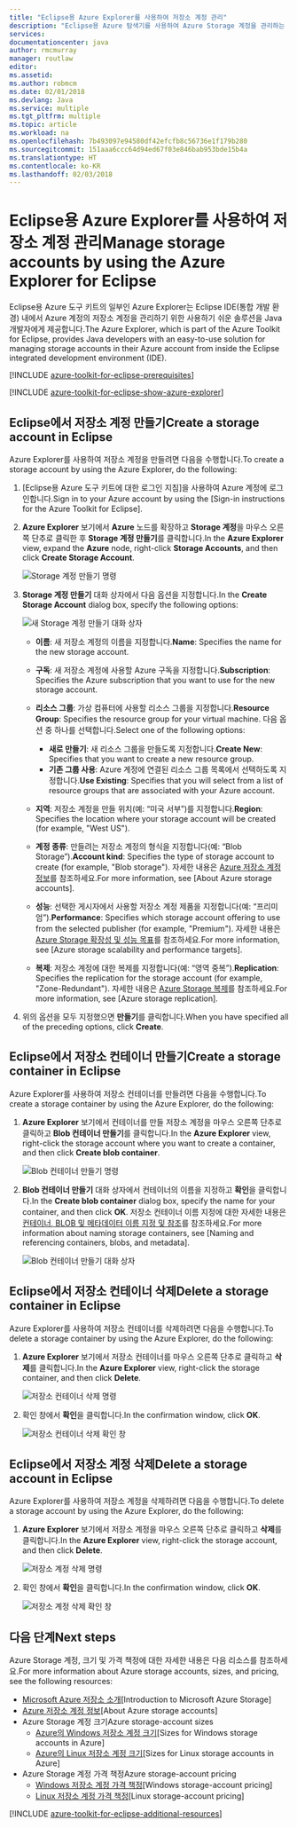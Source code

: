 ```yaml
---
title: "Eclipse용 Azure Explorer를 사용하여 저장소 계정 관리"
description: "Eclipse용 Azure 탐색기를 사용하여 Azure Storage 계정을 관리하는 방법을 알아봅니다."
services: 
documentationcenter: java
author: rmcmurray
manager: routlaw
editor: 
ms.assetid: 
ms.author: robmcm
ms.date: 02/01/2018
ms.devlang: Java
ms.service: multiple
ms.tgt_pltfrm: multiple
ms.topic: article
ms.workload: na
ms.openlocfilehash: 7b493097e94580df42efcfb8c56736e1f179b280
ms.sourcegitcommit: 151aaa6ccc64d94ed67f03e846bab953bde15b4a
ms.translationtype: HT
ms.contentlocale: ko-KR
ms.lasthandoff: 02/03/2018
---
```

# <a name="manage-storage-accounts-by-using-the-azure-explorer-for-eclipse"></a><span data-ttu-id="62891-103">Eclipse용 Azure Explorer를 사용하여 저장소 계정 관리</span><span class="sxs-lookup"><span data-stu-id="62891-103">Manage storage accounts by using the Azure Explorer for Eclipse</span></span>

<span data-ttu-id="62891-104">Eclipse용 Azure 도구 키트의 일부인 Azure Explorer는 Eclipse IDE(통합 개발 환경) 내에서 Azure 계정의 저장소 계정을 관리하기 위한 사용하기 쉬운 솔루션을 Java 개발자에게 제공합니다.</span><span class="sxs-lookup"><span data-stu-id="62891-104">The Azure Explorer, which is part of the Azure Toolkit for Eclipse, provides Java developers with an easy-to-use solution for managing storage accounts in their Azure account from inside the Eclipse integrated development environment (IDE).</span></span>

[!INCLUDE [azure-toolkit-for-eclipse-prerequisites](../includes/azure-toolkit-for-eclipse-prerequisites.md)]

[!INCLUDE [azure-toolkit-for-eclipse-show-azure-explorer](../includes/azure-toolkit-for-eclipse-show-azure-explorer.md)]

## <a name="create-a-storage-account-in-eclipse"></a><span data-ttu-id="62891-105">Eclipse에서 저장소 계정 만들기</span><span class="sxs-lookup"><span data-stu-id="62891-105">Create a storage account in Eclipse</span></span>

<span data-ttu-id="62891-106">Azure Explorer를 사용하여 저장소 계정을 만들려면 다음을 수행합니다.</span><span class="sxs-lookup"><span data-stu-id="62891-106">To create a storage account by using the Azure Explorer, do the following:</span></span>

1. <span data-ttu-id="62891-107">[Eclipse용 Azure 도구 키트에 대한 로그인 지침]을 사용하여 Azure 계정에 로그인합니다.</span><span class="sxs-lookup"><span data-stu-id="62891-107">Sign in to your Azure account by using the [Sign-in instructions for the Azure Toolkit for Eclipse].</span></span>

1. <span data-ttu-id="62891-108">**Azure Explorer** 보기에서 **Azure** 노드를 확장하고 **Storage 계정**을 마우스 오른쪽 단추로 클릭한 후 **Storage 계정 만들기**를 클릭합니다.</span><span class="sxs-lookup"><span data-stu-id="62891-108">In the **Azure Explorer** view, expand the **Azure** node, right-click **Storage Accounts**, and then click **Create Storage Account**.</span></span>

   ![Storage 계정 만들기 명령][CS01]

1. <span data-ttu-id="62891-110">**Storage 계정 만들기** 대화 상자에서 다음 옵션을 지정합니다.</span><span class="sxs-lookup"><span data-stu-id="62891-110">In the **Create Storage Account** dialog box, specify the following options:</span></span>

   ![새 Storage 계정 만들기 대화 상자][CS02]

   * <span data-ttu-id="62891-112">**이름**: 새 저장소 계정의 이름을 지정합니다.</span><span class="sxs-lookup"><span data-stu-id="62891-112">**Name**: Specifies the name for the new storage account.</span></span>

   * <span data-ttu-id="62891-113">**구독**: 새 저장소 계정에 사용할 Azure 구독을 지정합니다.</span><span class="sxs-lookup"><span data-stu-id="62891-113">**Subscription**: Specifies the Azure subscription that you want to use for the new storage account.</span></span>

   * <span data-ttu-id="62891-114">**리소스 그룹**: 가상 컴퓨터에 사용할 리소스 그룹을 지정합니다.</span><span class="sxs-lookup"><span data-stu-id="62891-114">**Resource Group**: Specifies the resource group for your virtual machine.</span></span> <span data-ttu-id="62891-115">다음 옵션 중 하나를 선택합니다.</span><span class="sxs-lookup"><span data-stu-id="62891-115">Select one of the following options:</span></span>
      * <span data-ttu-id="62891-116">**새로 만들기**: 새 리소스 그룹을 만들도록 지정합니다.</span><span class="sxs-lookup"><span data-stu-id="62891-116">**Create New**: Specifies that you want to create a new resource group.</span></span>
      * <span data-ttu-id="62891-117">**기존 그룹 사용**: Azure 계정에 연결된 리소스 그룹 목록에서 선택하도록 지정합니다.</span><span class="sxs-lookup"><span data-stu-id="62891-117">**Use Existing**: Specifies that you will select from a list of resource groups that are associated with your Azure account.</span></span>

   * <span data-ttu-id="62891-118">**지역**: 저장소 계정을 만들 위치(예: “미국 서부”)를 지정합니다.</span><span class="sxs-lookup"><span data-stu-id="62891-118">**Region**: Specifies the location where your storage account will be created (for example, "West US").</span></span>

   * <span data-ttu-id="62891-119">**계정 종류**: 만들려는 저장소 계정의 형식을 지정합니다(예: “Blob Storage”).</span><span class="sxs-lookup"><span data-stu-id="62891-119">**Account kind**: Specifies the type of storage account to create (for example, "Blob storage").</span></span> <span data-ttu-id="62891-120">자세한 내용은 [Azure 저장소 계정 정보]를 참조하세요.</span><span class="sxs-lookup"><span data-stu-id="62891-120">For more information, see [About Azure storage accounts].</span></span>

   * <span data-ttu-id="62891-121">**성능**: 선택한 게시자에서 사용할 저장소 계정 제품을 지정합니다(예: “프리미엄”).</span><span class="sxs-lookup"><span data-stu-id="62891-121">**Performance**: Specifies which storage account offering to use from the selected publisher (for example, "Premium").</span></span> <span data-ttu-id="62891-122">자세한 내용은 [Azure Storage 확장성 및 성능 목표]를 참조하세요.</span><span class="sxs-lookup"><span data-stu-id="62891-122">For more information, see [Azure storage scalability and performance targets].</span></span>

   * <span data-ttu-id="62891-123">**복제**: 저장소 계정에 대한 복제를 지정합니다(예: “영역 중복”).</span><span class="sxs-lookup"><span data-stu-id="62891-123">**Replication**: Specifies the replication for the storage account (for example, "Zone-Redundant").</span></span> <span data-ttu-id="62891-124">자세한 내용은 [Azure Storage 복제]를 참조하세요.</span><span class="sxs-lookup"><span data-stu-id="62891-124">For more information, see [Azure storage replication].</span></span>

1. <span data-ttu-id="62891-125">위의 옵션을 모두 지정했으면 **만들기**를 클릭합니다.</span><span class="sxs-lookup"><span data-stu-id="62891-125">When you have specified all of the preceding options, click **Create**.</span></span>

## <a name="create-a-storage-container-in-eclipse"></a><span data-ttu-id="62891-126">Eclipse에서 저장소 컨테이너 만들기</span><span class="sxs-lookup"><span data-stu-id="62891-126">Create a storage container in Eclipse</span></span>

<span data-ttu-id="62891-127">Azure Explorer를 사용하여 저장소 컨테이너를 만들려면 다음을 수행합니다.</span><span class="sxs-lookup"><span data-stu-id="62891-127">To create a storage container by using the Azure Explorer, do the following:</span></span>

1. <span data-ttu-id="62891-128">**Azure Explorer** 보기에서 컨테이너를 만들 저장소 계정을 마우스 오른쪽 단추로 클릭하고 **Blob 컨테이너 만들기**를 클릭합니다.</span><span class="sxs-lookup"><span data-stu-id="62891-128">In the **Azure Explorer** view, right-click the storage account where you want to create a container, and then click **Create blob container**.</span></span>

   ![Blob 컨테이너 만들기 명령][CC01]

1. <span data-ttu-id="62891-130">**Blob 컨테이너 만들기** 대화 상자에서 컨테이너의 이름을 지정하고 **확인**을 클릭합니다.</span><span class="sxs-lookup"><span data-stu-id="62891-130">In the **Create blob container** dialog box, specify the name for your container, and then click **OK**.</span></span> <span data-ttu-id="62891-131">저장소 컨테이너 이름 지정에 대한 자세한 내용은 [컨테이너, BLOB 및 메타데이터 이름 지정 및 참조]를 참조하세요.</span><span class="sxs-lookup"><span data-stu-id="62891-131">For more information about naming storage containers, see [Naming and referencing containers, blobs, and metadata].</span></span>

   ![Blob 컨테이너 만들기 대화 상자][CC02]

## <a name="delete-a-storage-container-in-eclipse"></a><span data-ttu-id="62891-133">Eclipse에서 저장소 컨테이너 삭제</span><span class="sxs-lookup"><span data-stu-id="62891-133">Delete a storage container in Eclipse</span></span>

<span data-ttu-id="62891-134">Azure Explorer를 사용하여 저장소 컨테이너를 삭제하려면 다음을 수행합니다.</span><span class="sxs-lookup"><span data-stu-id="62891-134">To delete a storage container by using the Azure Explorer, do the following:</span></span>

1. <span data-ttu-id="62891-135">**Azure Explorer** 보기에서 저장소 컨테이너를 마우스 오른쪽 단추로 클릭하고 **삭제**를 클릭합니다.</span><span class="sxs-lookup"><span data-stu-id="62891-135">In the **Azure Explorer** view, right-click the storage container, and then click **Delete**.</span></span>

   ![저장소 컨테이너 삭제 명령][DC01]

1. <span data-ttu-id="62891-137">확인 창에서 **확인**을 클릭합니다.</span><span class="sxs-lookup"><span data-stu-id="62891-137">In the confirmation window, click **OK**.</span></span>

   ![저장소 컨테이너 삭제 확인 창][DC02]

## <a name="delete-a-storage-account-in-eclipse"></a><span data-ttu-id="62891-139">Eclipse에서 저장소 계정 삭제</span><span class="sxs-lookup"><span data-stu-id="62891-139">Delete a storage account in Eclipse</span></span>

<span data-ttu-id="62891-140">Azure Explorer를 사용하여 저장소 계정을 삭제하려면 다음을 수행합니다.</span><span class="sxs-lookup"><span data-stu-id="62891-140">To delete a storage account by using the Azure Explorer, do the following:</span></span>

1. <span data-ttu-id="62891-141">**Azure Explorer** 보기에서 저장소 계정을 마우스 오른쪽 단추로 클릭하고 **삭제**를 클릭합니다.</span><span class="sxs-lookup"><span data-stu-id="62891-141">In the **Azure Explorer** view, right-click the storage account, and then click **Delete**.</span></span>

   ![저장소 계정 삭제 명령][DS01]

1. <span data-ttu-id="62891-143">확인 창에서 **확인**을 클릭합니다.</span><span class="sxs-lookup"><span data-stu-id="62891-143">In the confirmation window, click **OK**.</span></span>

   ![저장소 계정 삭제 확인 창][DS02]

## <a name="next-steps"></a><span data-ttu-id="62891-145">다음 단계</span><span class="sxs-lookup"><span data-stu-id="62891-145">Next steps</span></span>

<span data-ttu-id="62891-146">Azure Storage 계정, 크기 및 가격 책정에 대한 자세한 내용은 다음 리소스를 참조하세요.</span><span class="sxs-lookup"><span data-stu-id="62891-146">For more information about Azure storage accounts, sizes, and pricing, see the following resources:</span></span>

* <span data-ttu-id="62891-147">[Microsoft Azure 저장소 소개]</span><span class="sxs-lookup"><span data-stu-id="62891-147">[Introduction to Microsoft Azure Storage]</span></span>
* <span data-ttu-id="62891-148">[Azure 저장소 계정 정보]</span><span class="sxs-lookup"><span data-stu-id="62891-148">[About Azure storage accounts]</span></span>
* <span data-ttu-id="62891-149">Azure Storage 계정 크기</span><span class="sxs-lookup"><span data-stu-id="62891-149">Azure storage-account sizes</span></span>
  * <span data-ttu-id="62891-150">[Azure의 Windows 저장소 계정 크기]</span><span class="sxs-lookup"><span data-stu-id="62891-150">[Sizes for Windows storage accounts in Azure]</span></span>
  * <span data-ttu-id="62891-151">[Azure의 Linux 저장소 계정 크기]</span><span class="sxs-lookup"><span data-stu-id="62891-151">[Sizes for Linux storage accounts in Azure]</span></span>
* <span data-ttu-id="62891-152">Azure Storage 계정 가격 책정</span><span class="sxs-lookup"><span data-stu-id="62891-152">Azure storage-account pricing</span></span>
  * <span data-ttu-id="62891-153">[Windows 저장소 계정 가격 책정]</span><span class="sxs-lookup"><span data-stu-id="62891-153">[Windows storage-account pricing]</span></span>
  * <span data-ttu-id="62891-154">[Linux 저장소 계정 가격 책정]</span><span class="sxs-lookup"><span data-stu-id="62891-154">[Linux storage-account pricing]</span></span>

[!INCLUDE [azure-toolkit-for-eclipse-additional-resources](../includes/azure-toolkit-for-eclipse-additional-resources.md)]

<!-- URL List -->

[Microsoft Azure 저장소 소개]: /azure/storage/storage-introduction
[Azure 저장소 계정 정보]: /azure/storage/storage-create-storage-account
[Azure Storage 복제]: /azure/storage/storage-redundancy
[Azure Storage 확장성 및 성능 목표]: /azure/storage/storage-scalability-targets
[컨테이너, BLOB 및 메타데이터 이름 지정 및 참조]: http://go.microsoft.com/fwlink/?LinkId=255555

[Azure의 Windows 저장소 계정 크기]: /azure/virtual-machines/virtual-machines-windows-sizes
[Azure의 Linux 저장소 계정 크기]: /azure/virtual-machines/virtual-machines-linux-sizes
[Windows 저장소 계정 가격 책정]: /pricing/details/virtual-machines/windows/
[Linux 저장소 계정 가격 책정]: /pricing/details/virtual-machines/linux/

<!-- IMG List -->

[CS01]: media/azure-toolkit-for-eclipse-managing-storage-accounts-using-azure-explorer/CS01.png
[CS02]: media/azure-toolkit-for-eclipse-managing-storage-accounts-using-azure-explorer/CS02.png
[CC01]: media/azure-toolkit-for-eclipse-managing-storage-accounts-using-azure-explorer/CC01.png
[CC02]: media/azure-toolkit-for-eclipse-managing-storage-accounts-using-azure-explorer/CC02.png

[DS01]: media/azure-toolkit-for-eclipse-managing-storage-accounts-using-azure-explorer/DS01.png
[DS02]: media/azure-toolkit-for-eclipse-managing-storage-accounts-using-azure-explorer/DS02.png
[DC01]: media/azure-toolkit-for-eclipse-managing-storage-accounts-using-azure-explorer/DC01.png
[DC02]: media/azure-toolkit-for-eclipse-managing-storage-accounts-using-azure-explorer/DC02.png
